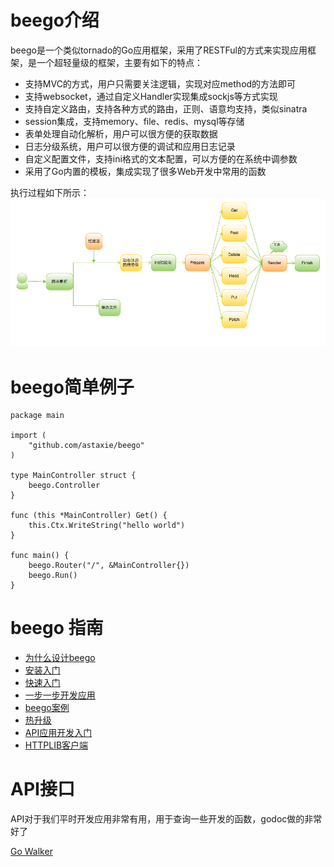 # beego介绍
beego是一个类似tornado的Go应用框架，采用了RESTFul的方式来实现应用框架，是一个超轻量级的框架，主要有如下的特点：

- 支持MVC的方式，用户只需要关注逻辑，实现对应method的方法即可
- 支持websocket，通过自定义Handler实现集成sockjs等方式实现
- 支持自定义路由，支持各种方式的路由，正则、语意均支持，类似sinatra
- session集成，支持memory、file、redis、mysql等存储
- 表单处理自动化解析，用户可以很方便的获取数据
- 日志分级系统，用户可以很方便的调试和应用日志记录
- 自定义配置文件，支持ini格式的文本配置，可以方便的在系统中调参数
- 采用了Go内置的模板，集成实现了很多Web开发中常用的函数

执行过程如下所示：
![](images/beego.png)

# beego简单例子

	package main
	
	import (
		"github.com/astaxie/beego"
	)
	
	type MainController struct {
		beego.Controller
	}
	
	func (this *MainController) Get() {
		this.Ctx.WriteString("hello world")
	}
	
	func main() {
		beego.Router("/", &MainController{})
		beego.Run()
	}


# beego 指南

* [为什么设计beego](Why.md)
* [安装入门](Install.md)
* [快速入门](Quickstart.md)
* [一步一步开发应用](Tutorial.md)
* [beego案例](Application.md)
* [热升级](HotUpdate.md)
* [API应用开发入门](API.md)
* [HTTPLIB客户端](HttpLib.md)


# API接口

API对于我们平时开发应用非常有用，用于查询一些开发的函数，godoc做的非常好了

[Go Walker](http://gowalker.org/github.com/astaxie/beego)
